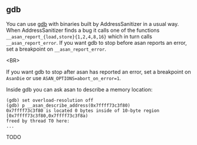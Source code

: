 ## gdb ##
You can use [gdb](http://www.gnu.org/software/gdb/) with
binaries built by AddressSanitizer in a usual way.
When AddressSanitizer finds a bug it calls one of the functions `__asan_report_{load,store}{1,2,4,8,16}`
which in turn calls `__asan_report_error`.
If you want gdb to stop before asan reports an error, set a breakpoint on `__asan_report_error`. 

&lt;BR&gt;


If you want gdb to stop after asan has reported an error, set a breakpoint on `AsanDie` or use `ASAN_OPTIONS=abort_on_error=1`.

Inside gdb you can ask asan to describe a memory location:
```
(gdb) set overload-resolution off
(gdb) p __asan_describe_address(0x7ffff73c3f80)
0x7ffff73c3f80 is located 0 bytes inside of 10-byte region [0x7ffff73c3f80,0x7ffff73c3f8a)
freed by thread T0 here: 
...
```

TODO